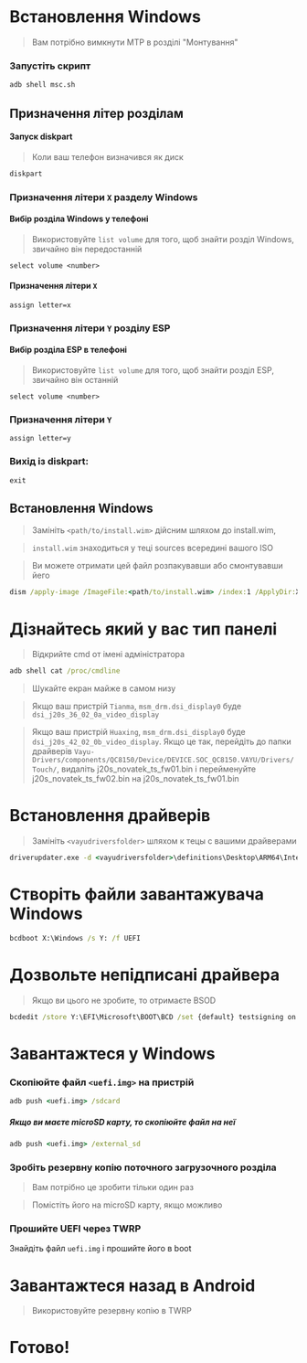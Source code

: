 # Встановлення Windows
> Вам потрібно вимкнути MTP в розділі "Монтування"

### Запустіть скрипт

```cmd
adb shell msc.sh
```


## Призначення літер розділам


#### Запуск diskpart

> Коли ваш телефон визначився як диск

```cmd
diskpart
```

### Призначення літери `X` разделу Windows

#### Вибір розділа Windows у телефоні
> Використовуйте `list volume` для того, щоб знайти розділ Windows, звичайно він передостанній

```diskpart
select volume <number>
```

#### Призначення літери `X`
```diskpart
assign letter=x
```

### Призначення літери `Y` розділу ESP

#### Вибір розділа ESP в телефоні
> Використовуйте `list volume` для того, щоб знайти розділ ESP, звичайно він останній

```diskpart
select volume <number>
```

### Призначення літери `Y`

```diskpart
assign letter=y
```

### Вихід із diskpart:
```diskpart
exit
```


## Встановлення Windows

> Замініть `<path/to/install.wim>` дійсним шляхом до install.wim,

> `install.wim` знаходиться у теці sources всередині вашого ISO

> Ви можете отримати цей файл розпакувавши або смонтувавши йего

```cmd
dism /apply-image /ImageFile:<path/to/install.wim> /index:1 /ApplyDir:X:\
```

# Дізнайтесь який у вас тип панелі

> Відкрийте cmd от імені адміністратора

```cmd
adb shell cat /proc/cmdline
```
> Шукайте екран майже в самом низу

> Якщо ваш пристрій `Tianma`, `msm_drm.dsi_display0` буде `dsi_j20s_36_02_0a_video_display`

> Якщо ваш пристрій `Huaxing`, `msm_drm.dsi_display0` буде `dsi_j20s_42_02_0b_video_display`. Якщо це так, перейдіть до папки драйверів `Vayu-Drivers/components/QC8150/Device/DEVICE.SOC_QC8150.VAYU/Drivers/Touch/`, видаліть j20s_novatek_ts_fw01.bin і перейменуйте j20s_novatek_ts_fw02.bin на j20s_novatek_ts_fw01.bin

# Встановлення драйверів

> Замініть `<vayudriversfolder>` шляхом к тецы с вашими драйверами

```cmd
driverupdater.exe -d <vayudriversfolder>\definitions\Desktop\ARM64\Internal\vayu.txt -r <vayudriversfolder> -p X:
```

# Створіть файли завантажувача Windows

```cmd
bcdboot X:\Windows /s Y: /f UEFI
```

# Дозвольте непідписані драйвера

> Якщо ви цього не зробите, то отримаєте BSOD

```cmd
bcdedit /store Y:\EFI\Microsoft\BOOT\BCD /set {default} testsigning on
```

# Завантажтеся у Windows

### Скопіюйте файл `<uefi.img>` на пристрій

```cmd
adb push <uefi.img> /sdcard
```

##### Якщо ви маєте microSD карту, то скопіюйте файл на неї

```cmd
adb push <uefi.img> /external_sd
```


### Зробіть резервну копію поточного загрузочного розділа
> Вам потрібно це зробити тільки один раз

> Помістіть його на microSD карту, якщо можливо


### Прошийте UEFI через TWRP
Знайдіть файл `uefi.img` і прошийте його в boot

# Завантажтеся назад в Android
> Використовуйте резервну копію в TWRP

# Готово!
